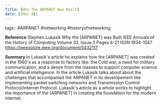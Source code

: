 ```yaml
---
Title: [Why The ARPANET Was Built]
date: {{Mar 8}}
---
```


tags:: #ARPANET #networking #historyofnetworking 

**Reference**
Stephen Lukasik
Why the [ARPANET] was Built
IEEE Annuals of the Hsitory of Computing
Volume 33, Issue 3
Pages 4-21
ISSN 1934-1547
https://ieeexplore.ieee.org/document/5432117

**Summary**
In Lukasik's article he explains how the [ARPANET] was created in the 1960's as a response to factors like: the Cold war, a need for military communication, and a desire from the masses to support computer science and artificial intelligence. In the article Lukasik talks about about the challenges that accompanied the ARPANET in its developement like implementing packet switching networks and Transmission Control Protocol/internet Protocol.  Lukasik's article as a whole works to highlight the importance of the [ARPANET] in creating the foundation for the modern internet. 